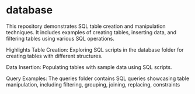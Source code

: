 # database

This repository demonstrates SQL table creation and manipulation techniques. It includes examples of creating tables, inserting data, and filtering tables using various SQL operations.

Highlights
Table Creation: Exploring SQL scripts in the database folder for creating tables with different structures.

Data Insertion: Populating tables with sample data using SQL scripts.

Query Examples: The queries folder contains SQL queries showcasing table manipulation, including filtering, grouping, joining, replacing, constraints
